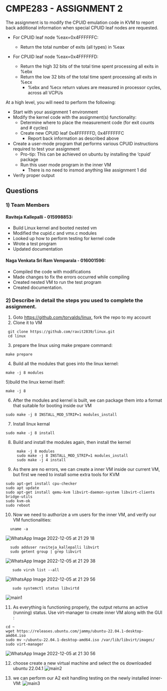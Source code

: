 # CMPE283 - ASSIGNMENT 2

The assignment is to modify the CPUID emulation code in KVM to report back additional information when special CPUID leaf nodes are requested.

* For CPUID leaf node %eax=0x4FFFFFFC:
  * Return the total number of exits (all types) in %eax

* For CPUID leaf node %eax=0x4FFFFFFD:
  * Return the high 32 bits of the total time spent processing all exits in %ebx 
  * Return the low 32 bits of the total time spent processing all exits in %ecx 
    * %ebx and %ecx return values are measured in processor cycles, across all VCPUs

At a high level, you will need to perform the following:
* Start with your assignment 1 environment 
* Modify the kernel code with the assignment(s) functionality:
  * Determine where to place the measurement code (for exit counts and # cycles)
  * Create new CPUID leaf 0x4FFFFFFD, 0x4FFFFFFC
    * Report back information as described above 
* Create a user-mode program that performs various CPUID instructions required to test your
assignment
  * Pro-tip: This can be achieved on ubuntu by installing the ‘cpuid’ package
  * Run this user mode program in the inner VM
    * There is no need to insmod anything like assignment 1 did
* Verify proper output

## Questions



### 1) Team Members

#### Raviteja Kallepalli - 015998853:
* Build Linux kernel and booted nested vm
* Modified the cupid.c and vmx.c modules
* Looked up how to perform testing for kernel code
* Wrote a test program
* Updated documentation

#### Naga Venkata Sri Ram Vemparala - 016001596:
* Compiled the code with modifications
* Made changes to fix the errors occurred while compiling
* Created nested VM to run the test program
* Created documentation.



### 2) Describe in detail the steps you used to complete the assignment.

1) Goto https://github.com/torvalds/linux, fork the repo to my account <br />
2) Clone it to VM  <br />
```
 git clone https://github.com/ravit2839/linux.git
 cd linux

```


3) prepare the linux using make prepare command: <br />
```
make prepare
```
4) Build all the modules that goes into the linux kernel:<br />
```
make -j 8 modules
```
5)build the linux kernel itself:  <br />
```
make -j 8
```
6) After the modules and kernel is built, we can package them into a format that suitable for booting inside our VM <br />
```
sudo make -j 8 INSTALL_MOD_STRIP=1 modules_install
```
7) Install linux kernal 
```
sudo make -j 8 install
```
8) Build and install the modules again, then install the kernel  <br />
```
     make -j 8 modules
     sudo make -j 8 INSTALL_MOD_STRIP=1 modules_install
     sudo make -j 4 install 
```

9) As there are no errors, we can create a inner VM inside our current VM,
but first we need to install some extra tools for KVM 
```
sudo apt-get install cpu-checker
sudo apt update
sudo apt-get install qemu-kvm libvirt-daemon-system libvirt-clients bridge-utils
sudo kvm-ok
sudo reboot
```
10) Now we need to authorize a vm users for the inner VM, and verify our VM functionalities:
```
  uname -a
```
![WhatsApp Image 2022-12-05 at 21 29 18](https://user-images.githubusercontent.com/68690234/205825091-9bebcee4-8944-442e-8708-00e324470529.jpeg)


```
  sudo adduser raviteja_kallepalli libvirt
  sudo getent group | grep libvirt 
```
![WhatsApp Image 2022-12-05 at 21 29 38](https://user-images.githubusercontent.com/68690234/205825331-21d41857-6718-41e4-8a63-b6f63de1c518.jpeg)

```
   sudo virsh list --all
```
![WhatsApp Image 2022-12-05 at 21 29 56](https://user-images.githubusercontent.com/68690234/205825392-ecaef2fe-e911-4e2a-8358-66e0aa4df7b5.jpeg)


```
   sudo systemctl status libvirtd 
```   
![main1](https://user-images.githubusercontent.com/68690234/205826257-622b8fb7-e77b-4b3d-bf9c-09d974575d77.png)

11) As everything is functioning properly, the output returns an active (running) status.
Use virt-manager to create  inner VM along with the GUI :
```
cd ~
wget https://releases.ubuntu.com/jammy/ubuntu-22.04.1-desktop-amd64.iso
sudo mv ~/ubuntu-22.04.1-desktop-amd64.iso /var/lib/libvirt/images/
sudo virt-manager
```   
![WhatsApp Image 2022-12-05 at 21 30 56](https://user-images.githubusercontent.com/68690234/205825684-e49e90b7-3374-4952-b15b-827bc7ecde97.jpeg)

12) choose create a new virtual machine  and select the os downloaded ubuntu 22.04.1 
![main2](https://user-images.githubusercontent.com/68690234/205826497-c7743c32-4349-4d07-9488-ac8d312d0a77.png)

13) we can perform our A2 exit handling testing on the newly installed inner-VM:
![main3](https://user-images.githubusercontent.com/68690234/205827981-9fb45936-bbfe-4cca-a05f-58ae1c5333c6.png)
